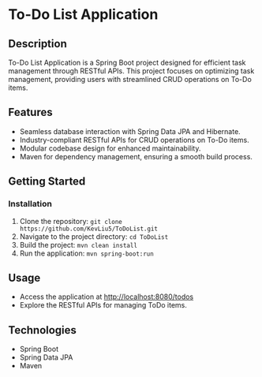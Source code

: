 # To-Do List Application

## Description
To-Do List Application is a Spring Boot project designed for efficient task management through RESTful APIs. This project focuses on optimizing task management, providing users with streamlined CRUD operations on To-Do items.

## Features

- Seamless database interaction with Spring Data JPA and Hibernate.
- Industry-compliant RESTful APIs for CRUD operations on To-Do items.
- Modular codebase design for enhanced maintainability.
- Maven for dependency management, ensuring a smooth build process.

## Getting Started

### Installation

1. Clone the repository: `git clone https://github.com/KevLiu5/ToDoList.git`
2. Navigate to the project directory: `cd ToDoList`
3. Build the project: `mvn clean install`
4. Run the application: `mvn spring-boot:run`

## Usage

- Access the application at [http://localhost:8080/todos](http://localhost:8080/todos)
- Explore the RESTful APIs for managing ToDo items.

## Technologies
* Spring Boot
* Spring Data JPA
* Maven
